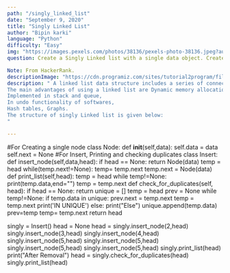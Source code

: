 ```yaml
---
path: "/singly_linked_list"
date: "September 9, 2020"
title: "Singly Linked List"
author: "Bipin karki"
language: "Python"
difficulty: "Easy"
img: "https://images.pexels.com/photos/38136/pexels-photo-38136.jpeg?auto=compress&cs=tinysrgb&dpr=2&h=650&w=940"
question: Create a Singly Linked list with a single data object. Create a method to Add  data onto it and then create another method to check and remove the duplicates from that singly linked list. Assume that data are inserted in increasing order ONLY.

Note: From HackerRank.
descriptionImage: "https://cdn.programiz.com/sites/tutorial2program/files/linked-list-concept_0.png"
description: " A linked list data structure includes a series of connected nodes. Here, each node store the data and the address of the next node. Time complexity for Search is O(n) and for insert and delete is O(1) while the space complexity is O(n).
The main advantages of using a linked list are Dynamic memory allocation,
Implemented in stack and queue,
In undo functionality of softwares,
Hash tables, Graphs.
The structure of singly Linked list is given below:
"

---
```


#For Creating a single node
class Node:
    def __init__(self,data):
        self.data = data
        self.next = None
#For Insert, Printing and checking duplicates
class Insert:
    def insert_node(self,data,head):
        if head == None:
            return Node(data)
        temp = head
        while(temp.next!=None):
            temp= temp.next
        temp.next = Node(data)
    def print_list(self,head):
        temp = head
        while temp!=None:
            print(temp.data,end="")
            temp = temp.next
    def check_for_duplicates(self, head):
        if head == None:
            return
        unique = []
        temp = head
        prev = None
        while temp!=None:
            if temp.data in unique:
                prev.next = temp.next
                temp = temp.next
                print('IN UNIQUE')
            else:
                print("Else")
                unique.append(temp.data)
                prev=temp
                temp= temp.next
        return head
    
singly = Insert()
head = None
head = singly.insert_node(2,head)
singly.insert_node(3,head)
singly.insert_node(4,head)
singly.insert_node(5,head)
singly.insert_node(5,head)
singly.insert_node(5,head)
singly.insert_node(5,head)
singly.print_list(head)
print("After Removal")
head = singly.check_for_duplicates(head)
singly.print_list(head)
